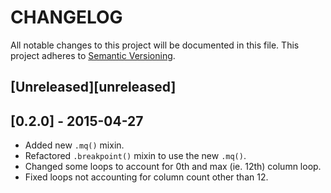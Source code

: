# CHANGELOG
All notable changes to this project will be documented in this file.
This project adheres to [Semantic Versioning](http://semver.org/).

## [Unreleased][unreleased]

## [0.2.0] - 2015-04-27
* Added new `.mq()` mixin.
* Refactored `.breakpoint()` mixin to use the new `.mq()`.
* Changed some loops to account for 0th and max (ie. 12th) column loop.
* Fixed loops not accounting for column count other than 12.
